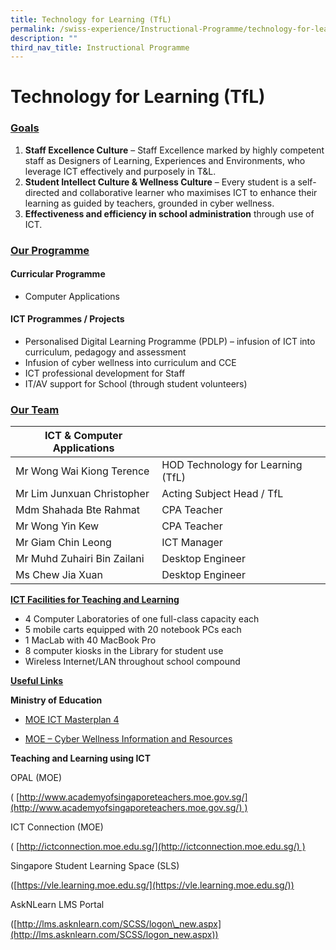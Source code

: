 ```yaml
---
title: Technology for Learning (TfL)
permalink: /swiss-experience/Instructional-Programme/technology-for-learning/
description: ""
third_nav_title: Instructional Programme
---
```

# Technology for Learning (TfL)

### <b><u>Goals</u></b>

1.  **Staff Excellence Culture** – Staff Excellence marked by highly competent staff as Designers of Learning, Experiences and Environments, who leverage ICT effectively and purposely in T&L.
2.  **Student Intellect Culture & Wellness Culture** – Every student is a self-directed and collaborative learner who maximises ICT to enhance their learning as guided by teachers, grounded in cyber wellness.
3.  **Effectiveness and efficiency in school administration** through use of ICT.

### <b><u>Our Programme</u></b>

#### Curricular Programme

*   Computer Applications

#### ICT Programmes / Projects

*   Personalised Digital Learning Programme (PDLP) – infusion of ICT into curriculum, pedagogy and assessment
*   Infusion of cyber wellness into curriculum and CCE
*   ICT professional development for Staff
*   IT/AV support for School (through student volunteers)

### <b><u>Our Team</u></b>

| ICT & Computer Applications |                                   |
|-----------------------------|-----------------------------------|
| Mr Wong Wai Kiong Terence   | HOD Technology for Learning (TfL) |
| Mr Lim Junxuan Christopher  | Acting Subject Head / TfL         |
| Mdm Shahada Bte Rahmat      | CPA Teacher                       |
| Mr Wong Yin Kew             | CPA Teacher                       |
| Mr Giam Chin Leong          | ICT Manager                       |
| Mr Muhd Zuhairi Bin Zailani | Desktop Engineer                  |
| Ms Chew Jia Xuan            | Desktop Engineer                  |


<b><u>ICT Facilities for Teaching and Learning</u></b>

*   4 Computer Laboratories of one full-class capacity each
*   5 mobile carts equipped with 20 notebook PCs each
*   1 MacLab with 40 MacBook Pro
*   8 computer kiosks in the Library for student use
*   Wireless Internet/LAN throughout school compound

<b><u>Useful Links</u></b>

**Ministry of Education**

*   <a href="https://ictconnection.moe.edu.sg/masterplan-4" target="_blank">MOE ICT Masterplan 4</a>
    

*   [MOE – Cyber Wellness Information and Resources](https://ictconnection.moe.edu.sg/cyber-wellness/cyber-wellness-101)

**Teaching and Learning using ICT**

OPAL (MOE)

( [http://www.academyofsingaporeteachers.moe.gov.sg/](http://www.academyofsingaporeteachers.moe.gov.sg/) )

ICT Connection (MOE)

( [http://ictconnection.moe.edu.sg/](http://ictconnection.moe.edu.sg/) )

Singapore Student Learning Space (SLS)

([https://vle.learning.moe.edu.sg/](https://vle.learning.moe.edu.sg/))

AskNLearn LMS Portal

([http://lms.asknlearn.com/SCSS/logon\_new.aspx](http://lms.asknlearn.com/SCSS/logon_new.aspx))